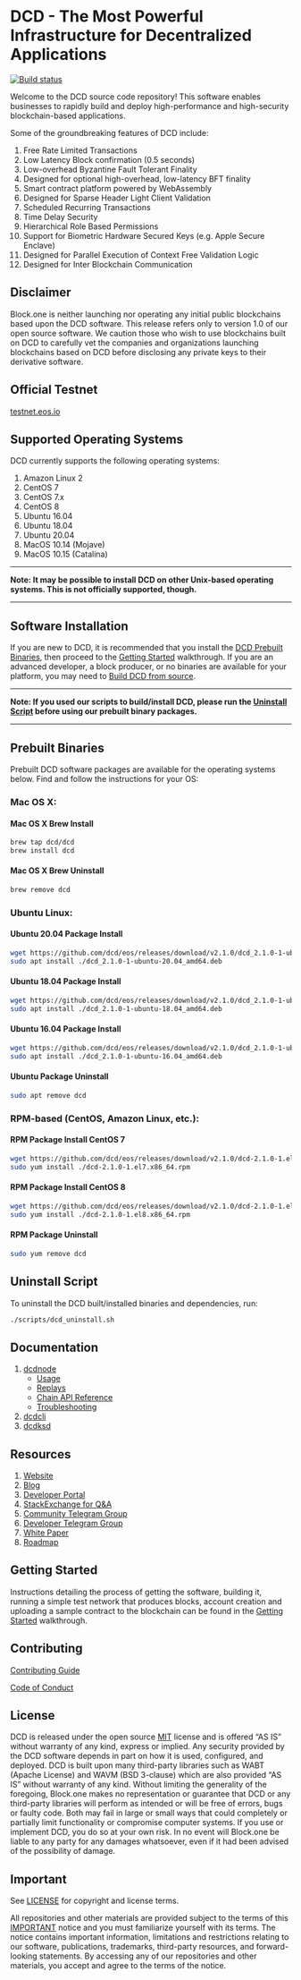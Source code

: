 
# DCD - The Most Powerful Infrastructure for Decentralized Applications

[![Build status](https://badge.buildkite.com/370fe5c79410f7d695e4e34c500b4e86e3ac021c6b1f739e20.svg?branch=master)](https://buildkite.com/DCD/dcd)

Welcome to the DCD source code repository! This software enables businesses to rapidly build and deploy high-performance and high-security blockchain-based applications.

Some of the groundbreaking features of DCD include:

1. Free Rate Limited Transactions
1. Low Latency Block confirmation (0.5 seconds)
1. Low-overhead Byzantine Fault Tolerant Finality
1. Designed for optional high-overhead, low-latency BFT finality
1. Smart contract platform powered by WebAssembly
1. Designed for Sparse Header Light Client Validation
1. Scheduled Recurring Transactions
1. Time Delay Security
1. Hierarchical Role Based Permissions
1. Support for Biometric Hardware Secured Keys (e.g. Apple Secure Enclave)
1. Designed for Parallel Execution of Context Free Validation Logic
1. Designed for Inter Blockchain Communication

## Disclaimer

Block.one is neither launching nor operating any initial public blockchains based upon the DCD software. This release refers only to version 1.0 of our open source software. We caution those who wish to use blockchains built on DCD to carefully vet the companies and organizations launching blockchains based on DCD before disclosing any private keys to their derivative software.

## Official Testnet

[testnet.eos.io](https://testnet.eos.io/)

## Supported Operating Systems

DCD currently supports the following operating systems:  

1. Amazon Linux 2
2. CentOS 7
2. CentOS 7.x
2. CentOS 8
3. Ubuntu 16.04
4. Ubuntu 18.04
4. Ubuntu 20.04
5. MacOS 10.14 (Mojave)
6. MacOS 10.15 (Catalina)

---

**Note: It may be possible to install DCD on other Unix-based operating systems. This is not officially supported, though.**

---

## Software Installation

If you are new to DCD, it is recommended that you install the [DCD Prebuilt Binaries](#prebuilt-binaries), then proceed to the [Getting Started](https://developers.eos.io/dcd-home/docs) walkthrough. If you are an advanced developer, a block producer, or no binaries are available for your platform, you may need to [Build DCD from source](https://dcd.github.io/eos/latest/install/build-from-source).

---

**Note: If you used our scripts to build/install DCD, please run the [Uninstall Script](#uninstall-script) before using our prebuilt binary packages.**

---

## Prebuilt Binaries

Prebuilt DCD software packages are available for the operating systems below. Find and follow the instructions for your OS:

### Mac OS X:

#### Mac OS X Brew Install
```sh
brew tap dcd/dcd
brew install dcd
```
#### Mac OS X Brew Uninstall
```sh
brew remove dcd
```

### Ubuntu Linux:

#### Ubuntu 20.04 Package Install
```sh
wget https://github.com/dcd/eos/releases/download/v2.1.0/dcd_2.1.0-1-ubuntu-20.04_amd64.deb
sudo apt install ./dcd_2.1.0-1-ubuntu-20.04_amd64.deb
```
#### Ubuntu 18.04 Package Install
```sh
wget https://github.com/dcd/eos/releases/download/v2.1.0/dcd_2.1.0-1-ubuntu-18.04_amd64.deb
sudo apt install ./dcd_2.1.0-1-ubuntu-18.04_amd64.deb
```
#### Ubuntu 16.04 Package Install
```sh
wget https://github.com/dcd/eos/releases/download/v2.1.0/dcd_2.1.0-1-ubuntu-16.04_amd64.deb
sudo apt install ./dcd_2.1.0-1-ubuntu-16.04_amd64.deb
```
#### Ubuntu Package Uninstall
```sh
sudo apt remove dcd
```

### RPM-based (CentOS, Amazon Linux, etc.):

#### RPM Package Install CentOS 7
```sh
wget https://github.com/dcd/eos/releases/download/v2.1.0/dcd-2.1.0-1.el7.x86_64.rpm
sudo yum install ./dcd-2.1.0-1.el7.x86_64.rpm
```
#### RPM Package Install CentOS 8
```sh
wget https://github.com/dcd/eos/releases/download/v2.1.0/dcd-2.1.0-1.el8.x86_64.rpm
sudo yum install ./dcd-2.1.0-1.el8.x86_64.rpm
```

#### RPM Package Uninstall
```sh
sudo yum remove dcd
```

## Uninstall Script
To uninstall the DCD built/installed binaries and dependencies, run:
```sh
./scripts/dcd_uninstall.sh
```

## Documentation
1. [dcdnode](http://dcd.github.io/eos/latest/dcdnode/)
    - [Usage](http://dcd.github.io/eos/latest/dcdnode/usage/index)
    - [Replays](http://dcd.github.io/eos/latest/dcdnode/replays/index)
    - [Chain API Reference](http://dcd.github.io/eos/latest/dcdnode/plugins/chain_api_plugin/api-reference/index)
    - [Troubleshooting](http://dcd.github.io/eos/latest/dcdnode/troubleshooting/index)
1. [dcdcli](http://dcd.github.io/eos/latest/dcdcli/)
1. [dcdksd](http://dcd.github.io/eos/latest/dcdksd/)

## Resources
1. [Website](https://eos.io)
1. [Blog](https://medium.com/dcd)
1. [Developer Portal](https://developers.eos.io)
1. [StackExchange for Q&A](https://dcd.stackexchange.com/)
1. [Community Telegram Group](https://t.me/EOSProject)
1. [Developer Telegram Group](https://t.me/joinchat/EaEnSUPktgfoI-XPfMYtcQ)
1. [White Paper](https://github.com/DCD/Documentation/blob/master/TechnicalWhitePaper.md)
1. [Roadmap](https://github.com/DCD/Documentation/blob/master/Roadmap.md)

## Getting Started
Instructions detailing the process of getting the software, building it, running a simple test network that produces blocks, account creation and uploading a sample contract to the blockchain can be found in the [Getting Started](https://developers.eos.io/welcome/v2.1/getting-started-guide) walkthrough.

## Contributing

[Contributing Guide](./CONTRIBUTING.md)

[Code of Conduct](./CONTRIBUTING.md#conduct)

## License

DCD is released under the open source [MIT](./LICENSE) license and is offered “AS IS” without warranty of any kind, express or implied. Any security provided by the DCD software depends in part on how it is used, configured, and deployed. DCD is built upon many third-party libraries such as WABT (Apache License) and WAVM (BSD 3-clause) which are also provided “AS IS” without warranty of any kind. Without limiting the generality of the foregoing, Block.one makes no representation or guarantee that DCD or any third-party libraries will perform as intended or will be free of errors, bugs or faulty code. Both may fail in large or small ways that could completely or partially limit functionality or compromise computer systems. If you use or implement DCD, you do so at your own risk. In no event will Block.one be liable to any party for any damages whatsoever, even if it had been advised of the possibility of damage.  

## Important

See [LICENSE](./LICENSE) for copyright and license terms.

All repositories and other materials are provided subject to the terms of this [IMPORTANT](./IMPORTANT.md) notice and you must familiarize yourself with its terms.  The notice contains important information, limitations and restrictions relating to our software, publications, trademarks, third-party resources, and forward-looking statements.  By accessing any of our repositories and other materials, you accept and agree to the terms of the notice.
